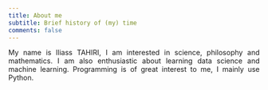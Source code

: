 ```yaml
---
title: About me
subtitle: Brief history of (my) time
comments: false
---
```


<div style="text-align: justify">
My name is Iliass TAHIRI, I am interested in science, philosophy and mathematics. I am also enthusiastic about learning data science and machine learning. Programming is of great interest to me, I mainly use Python.
</div>
